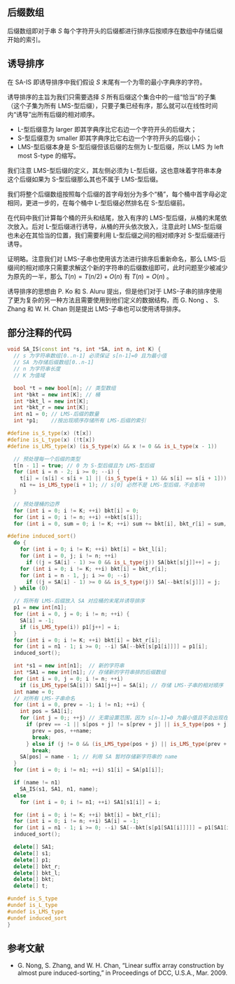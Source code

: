 ## 后缀数组

后缀数组即对于串 $S$ 每个字符开头的后缀都进行排序后按顺序在数组中存储后缀开始的索引。

## 诱导排序

在 SA-IS 即诱导排序中我们假设 $S$ 末尾有一个为零的最小字典序的字符。

诱导排序的主旨为我们只需要选择 $S$ 所有后缀这个集合中的一组“恰当”的子集（这个子集为所有 LMS-型后缀），只要子集已经有序，那么就可以在线性时间内“诱导”出所有后缀的相对顺序。

- L-型后缀意为 larger 即其字典序比它右边一个字符开头的后缀大；
- S-型后缀意为 smaller 即其字典序比它右边一个字符开头的后缀小；
- LMS-型后缀本身是 S-型后缀但该后缀的左侧为 L-型后缀，所以 LMS 为 left most S-type 的缩写。

我们注意 LMS-型后缀的定义，其左侧必须为 L-型后缀，这也意味着字符串本身这个后缀如果为 S-型后缀那么其也不属于 LMS-型后缀。

我们将整个后缀数组按照每个后缀的首字母划分为多个“桶”，每个桶中首字母必定相同，更进一步的，在每个桶中 L-型后缀必然排名在 S-型后缀前。

在代码中我们计算每个桶的开头和结尾，放入有序的 LMS-型后缀，从桶的末尾依次放入。后对 L-型后缀进行诱导，从桶的开头依次放入，注意此时 LMS-型后缀也未必在其恰当的位置，我们需要利用 L-型后缀之间的相对顺序对 S-型后缀进行诱导。

证明略。注意我们对 LMS-子串也使用该方法进行排序后重新命名，那么 LMS-后缀间的相对顺序只需要求解这个新的字符串的后缀数组即可，此时问题至少被减少为原先的一半，那么 $T(n)=T(n/2)+O(n)$ 有 $T(n)=O(n)$ 。

诱导排序的思想由 P. Ko 和 S. Aluru 提出，但是他们对于 LMS-子串的排序使用了更为复杂的另一种方法且需要使用到他们定义的数据结构，而 G. Nong 、 S. Zhang 和 W. H. Chan 则是提出 LMS-子串也可以使用诱导排序。

## 部分注释的代码

```cpp
void SA_IS(const int *s, int *SA, int n, int K) {
  // s 为字符串数组[0..n-1] 必须保证 s[n-1]=0 且为最小值
  // SA 为存储后缀数组[0..n-1]
  // n 为字符串长度
  // K 为值域

  bool *t = new bool[n]; // 类型数组
  int *bkt = new int[K]; // 桶
  int *bkt_l = new int[K];
  int *bkt_r = new int[K];
  int n1 = 0; // LMS-后缀的数量
  int *p1;    //按出现顺序存储所有 LMS-后缀的索引

#define is_S_type(x) (t[x])
#define is_L_type(x) (!t[x])
#define is_LMS_type(x) (is_S_type(x) && x != 0 && is_L_type(x - 1))

  // 预处理每一个后缀的类型
  t[n - 1] = true; // 0 为 S-型后缀且为 LMS-型后缀
  for (int i = n - 2; i >= 0; --i) {
    t[i] = (s[i] < s[i + 1] || (is_S_type(i + 1) && s[i] == s[i + 1]));
    n1 += is_LMS_type(i + 1); // s[0] 必然不是 LMS-型后缀，不会影响
  }

  // 预处理桶的边界
  for (int i = 0; i != K; ++i) bkt[i] = 0;
  for (int i = 0; i != n; ++i) ++bkt[s[i]];
  for (int i = 0, sum = 0; i != K; ++i) sum += bkt[i], bkt_r[i] = sum, bkt_l[i] = sum - bkt[i];

#define induced_sort()                                                                             \
  do {                                                                                             \
    for (int i = 0; i != K; ++i) bkt[i] = bkt_l[i];                                                \
    for (int i = 0, j; i != n; ++i)                                                                \
      if ((j = SA[i] - 1) >= 0 && is_L_type(j)) SA[bkt[s[j]]++] = j;                               \
    for (int i = 0; i != K; ++i) bkt[i] = bkt_r[i];                                                \
    for (int i = n - 1, j; i >= 0; --i)                                                            \
      if ((j = SA[i] - 1) >= 0 && is_S_type(j)) SA[--bkt[s[j]]] = j;                               \
  } while (0)

  // 将所有 LMS-后缀放入 SA 对应桶的末尾并诱导排序
  p1 = new int[n1];
  for (int i = 0, j = 0; i != n; ++i) {
    SA[i] = -1;
    if (is_LMS_type(i)) p1[j++] = i;
  }
  for (int i = 0; i != K; ++i) bkt[i] = bkt_r[i];
  for (int i = n1 - 1; i >= 0; --i) SA[--bkt[s[p1[i]]]] = p1[i];
  induced_sort();

  int *s1 = new int[n1];  // 新的字符串
  int *SA1 = new int[n1]; // 存储新的字符串排的后缀数组
  for (int i = 0, j = 0; i != n; ++i)
    if (is_LMS_type(SA[i])) SA1[j++] = SA[i]; // 存储 LMS-子串的相对顺序
  int name = 0;
  // 对所有 LMS-子串命名
  for (int i = 0, prev = -1; i != n1; ++i) {
    int pos = SA1[i];
    for (int j = 0;; ++j) // 无需设置范围，因为 s[n-1]=0 为最小值且不会出现在其余位置
      if (prev == -1 || s[pos + j] != s[prev + j] || is_S_type(pos + j) != is_S_type(prev + j)) {
        prev = pos, ++name;
        break;
      } else if (j != 0 && (is_LMS_type(pos + j) || is_LMS_type(prev + j))) // 到末尾了停止比较
        break;
    SA[pos] = name - 1; // 利用 SA 暂时存储新字符串的 name
  }
  for (int i = 0; i != n1; ++i) s1[i] = SA[p1[i]];

  if (name != n1)
    SA_IS(s1, SA1, n1, name);
  else
    for (int i = 0; i != n1; ++i) SA1[s1[i]] = i;

  for (int i = 0; i != K; ++i) bkt[i] = bkt_r[i];
  for (int i = 0; i != n; ++i) SA[i] = -1;
  for (int i = n1 - 1; i >= 0; --i) SA[--bkt[s[p1[SA1[i]]]]] = p1[SA1[i]];
  induced_sort();

  delete[] SA1;
  delete[] s1;
  delete[] p1;
  delete[] bkt_r;
  delete[] bkt_l;
  delete[] bkt;
  delete[] t;

#undef is_S_type
#undef is_L_type
#undef is_LMS_type
#undef induced_sort
}
```

## 参考文献

- G. Nong, S. Zhang, and W. H. Chan, “Linear suffix array construction by almost pure induced-sorting,” in Proceedings of DCC, U.S.A., Mar. 2009.